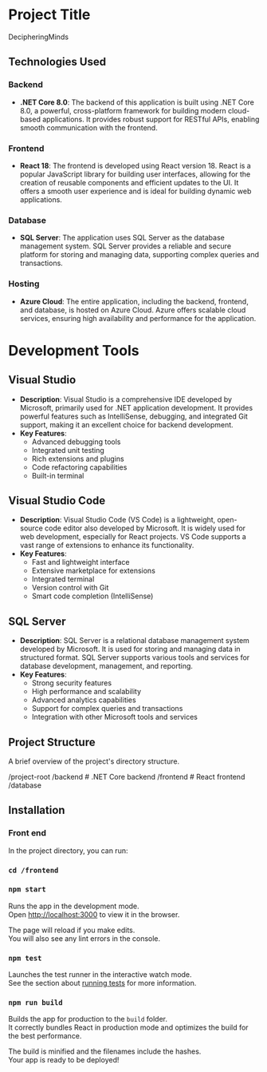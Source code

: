 # Project Title

DecipheringMinds

## Technologies Used

### Backend
- **.NET Core 8.0**: The backend of this application is built using .NET Core 8.0, a powerful, cross-platform framework for building modern cloud-based applications. It provides robust support for RESTful APIs, enabling smooth communication with the frontend.

### Frontend
- **React 18**: The frontend is developed using React version 18. React is a popular JavaScript library for building user interfaces, allowing for the creation of reusable components and efficient updates to the UI. It offers a smooth user experience and is ideal for building dynamic web applications.

### Database
- **SQL Server**: The application uses SQL Server as the database management system. SQL Server provides a reliable and secure platform for storing and managing data, supporting complex queries and transactions.

### Hosting
- **Azure Cloud**: The entire application, including the backend, frontend, and database, is hosted on Azure Cloud. Azure offers scalable cloud services, ensuring high availability and performance for the application.


# Development Tools

## Visual Studio

- **Description**: Visual Studio is a comprehensive IDE developed by Microsoft, primarily used for .NET application development. It provides powerful features such as IntelliSense, debugging, and integrated Git support, making it an excellent choice for backend development.
- **Key Features**:
  - Advanced debugging tools
  - Integrated unit testing
  - Rich extensions and plugins
  - Code refactoring capabilities
  - Built-in terminal

## Visual Studio Code

- **Description**: Visual Studio Code (VS Code) is a lightweight, open-source code editor also developed by Microsoft. It is widely used for web development, especially for React projects. VS Code supports a vast range of extensions to enhance its functionality.
- **Key Features**:
  - Fast and lightweight interface
  - Extensive marketplace for extensions
  - Integrated terminal
  - Version control with Git
  - Smart code completion (IntelliSense)

## SQL Server

- **Description**: SQL Server is a relational database management system developed by Microsoft. It is used for storing and managing data in structured format. SQL Server supports various tools and services for database development, management, and reporting.
- **Key Features**:
  - Strong security features
  - High performance and scalability
  - Advanced analytics capabilities
  - Support for complex queries and transactions
  - Integration with other Microsoft tools and services

## Project Structure

A brief overview of the project's directory structure.

/project-root
  /backend        # .NET Core backend
  /frontend       # React frontend
  /database


  
## Installation

### Front end

In the project directory, you can run:

### `cd /frontend`

### `npm start`

Runs the app in the development mode.\
Open [http://localhost:3000](http://localhost:3000) to view it in the browser.

The page will reload if you make edits.\
You will also see any lint errors in the console.

### `npm test`

Launches the test runner in the interactive watch mode.\
See the section about [running tests](https://facebook.github.io/create-react-app/docs/running-tests) for more information.

### `npm run build`

Builds the app for production to the `build` folder.\
It correctly bundles React in production mode and optimizes the build for the best performance.

The build is minified and the filenames include the hashes.\
Your app is ready to be deployed!

